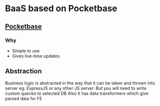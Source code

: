 # BaaS based on Pocketbase

## [Pocketbase](https://pocketbase.io/)

### Why
- Simple to use
- Gives live-time updates

## Abstraction

Business logic is abstracted in the way that it can be taken and thrown into server eg. ExpressJS or any other JS server.
But you will need to write custom queries to selected DB
Also it has data transformers which give parsed data for FE